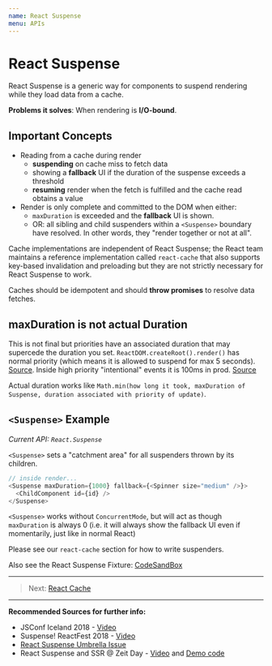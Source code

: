 ```yaml
---
name: React Suspense
menu: APIs
---
```


# React Suspense

React Suspense is a generic way for components to suspend rendering while they load data from a cache.

**Problems it solves**: When rendering is **I/O-bound**.

## Important Concepts

- Reading from a cache during render
  - **suspending** on cache miss to fetch data
  - showing a **fallback** UI if the duration of the suspense exceeds a threshold
  - **resuming** render when the fetch is fulfilled and the cache read obtains a value
- Render is only complete and committed to the DOM when either:
  - `maxDuration` is exceeded and the **fallback** UI is shown.
  - OR: all sibling and child suspenders within a `<Suspense>` boundary have resolved. In other words, they "render together or not at all".

Cache implementations are independent of React Suspense;
the React team maintains a reference implementation called `react-cache`
that also supports key-based invalidation and preloading but they are not strictly necessary for React Suspense to work.

Caches should be idempotent and should **throw promises** to resolve data fetches.

## maxDuration is not actual Duration

This is not final but priorities have an associated duration that may supercede the duration you set. `ReactDOM.createRoot().render()` has normal priority (which means it is allowed to suspend for max 5 seconds). [Source](https://twitter.com/dan_abramov/status/1061344382375395329). Inside high priority "intentional" events it is 100ms in prod. [Source](https://twitter.com/dan_abramov/status/1055298410767675398?s=20)

Actual duration works like `Math.min(how long it took, maxDuration of Suspense, duration associated with priority of update)`.

## `<Suspense>` Example

_Current API: `React.Suspense`_

`<Suspense>` sets a "catchment area" for all suspenders thrown by its children.

```js
// inside render...
<Suspense maxDuration={1000} fallback={<Spinner size="medium" />}>
  <ChildComponent id={id} />
</Suspense>
```

`<Suspense>` works without `ConcurrentMode`, but will act as though `maxDuration` is always 0 (i.e. it will always show the fallback UI even if momentarily, just like in normal React)

Please see our `react-cache` section for how to write suspenders.

Also see the React Suspense Fixture: [CodeSandBox](https://codesandbox.io/s/w0n9ok3mqw)

---

> Next: [React Cache](/apis/react-cache.md)

---

**Recommended Sources for further info:**

- JSConf Iceland 2018 - [Video](https://www.youtube.com/watch?v=nLF0n9SACd4)
- Suspense! ReactFest 2018 - [Video](https://www.youtube.com/watch?v=6g3g0Q_XVb4)
- [React Suspense Umbrella Issue](https://github.com/facebook/react/issues/13206)
- React Suspense and SSR @ Zeit Day - [Video](https://www.youtube.com/watch?v=z-6JC0_cOns) and [Demo code](https://github.com/acdlite/suspense-ssr-demo)
